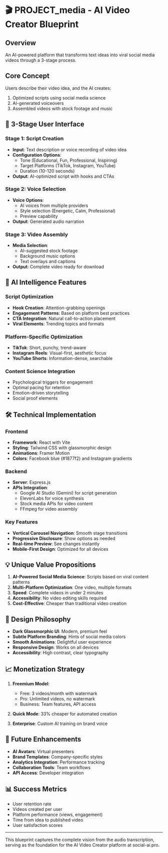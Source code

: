 # 🎬 PROJECT_media - AI Video Creator Blueprint

## Overview
An AI-powered platform that transforms text ideas into viral social media videos through a 3-stage process.

## Core Concept
Users describe their video idea, and the AI creates:
1. Optimized scripts using social media science
2. AI-generated voiceovers
3. Assembled videos with stock footage and music

## 🎯 3-Stage User Interface

### Stage 1: Script Creation
- **Input**: Text description or voice recording of video idea
- **Configuration Options**:
  - Tone (Educational, Fun, Professional, Inspiring)
  - Target Platforms (TikTok, Instagram, YouTube)
  - Duration (10-120 seconds)
- **Output**: AI-optimized script with hooks and CTAs

### Stage 2: Voice Selection
- **Voice Options**:
  - AI voices from multiple providers
  - Style selection (Energetic, Calm, Professional)
  - Preview capability
- **Output**: Generated audio narration

### Stage 3: Video Assembly
- **Media Selection**:
  - AI-suggested stock footage
  - Background music options
  - Text overlays and captions
- **Output**: Complete video ready for download

## 🧠 AI Intelligence Features

### Script Optimization
- **Hook Creation**: Attention-grabbing openings
- **Engagement Patterns**: Based on platform best practices
- **CTA Integration**: Natural call-to-action placement
- **Viral Elements**: Trending topics and formats

### Platform-Specific Optimization
- **TikTok**: Short, punchy, trend-aware
- **Instagram Reels**: Visual-first, aesthetic focus
- **YouTube Shorts**: Information-dense, searchable

### Content Science Integration
- Psychological triggers for engagement
- Optimal pacing for retention
- Emotion-driven storytelling
- Social proof elements

## 🛠️ Technical Implementation

### Frontend
- **Framework**: React with Vite
- **Styling**: Tailwind CSS with glassmorphic design
- **Animations**: Framer Motion
- **Colors**: Facebook blue (#1877f2) and Instagram gradients

### Backend
- **Server**: Express.js
- **APIs Integration**:
  - Google AI Studio (Gemini) for script generation
  - ElevenLabs for voice synthesis
  - Stock media APIs for video content
  - FFmpeg for video assembly

### Key Features
- **Vertical Carousel Navigation**: Smooth stage transitions
- **Progressive Disclosure**: Show options as needed
- **Real-time Preview**: See changes instantly
- **Mobile-First Design**: Optimized for all devices

## 💡 Unique Value Propositions

1. **AI-Powered Social Media Science**: Scripts based on viral content patterns
2. **Multi-Platform Optimization**: One video, multiple formats
3. **Speed**: Complete videos in under 2 minutes
4. **Accessibility**: No video editing skills required
5. **Cost-Effective**: Cheaper than traditional video creation

## 🎨 Design Philosophy

- **Dark Glassmorphic UI**: Modern, premium feel
- **Subtle Platform Branding**: Hints of social media colors
- **Smooth Animations**: Delightful user experience
- **Responsive Design**: Works on all devices
- **Accessibility**: High contrast, clear typography

## 📈 Monetization Strategy

1. **Freemium Model**:
   - Free: 3 videos/month with watermark
   - Pro: Unlimited videos, no watermark
   - Business: Team features, API access

2. **Quick Mode**: 33% cheaper for automated creation

3. **Enterprise**: Custom AI training on brand voice

## 🚀 Future Enhancements

- **AI Avatars**: Virtual presenters
- **Brand Templates**: Company-specific styles
- **Analytics Integration**: Performance tracking
- **Collaboration Tools**: Team workflows
- **API Access**: Developer integration

## 📊 Success Metrics

- User retention rate
- Videos created per user
- Platform performance (views, engagement)
- Time from idea to published video
- User satisfaction scores

---

This blueprint captures the complete vision from the audio transcription, serving as the foundation for the AI Video Creator platform at social-ai.pro.